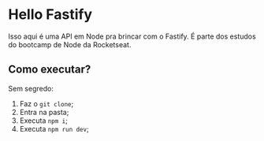 # Hello Fastify

Isso aqui é uma API em Node pra brincar com o Fastify. É parte dos estudos do bootcamp de Node da Rocketseat.

## Como executar?

Sem segredo:
1. Faz o `git clone`;
2. Entra na pasta;
3. Executa `npm i`;
4. Executa `npm run dev`;